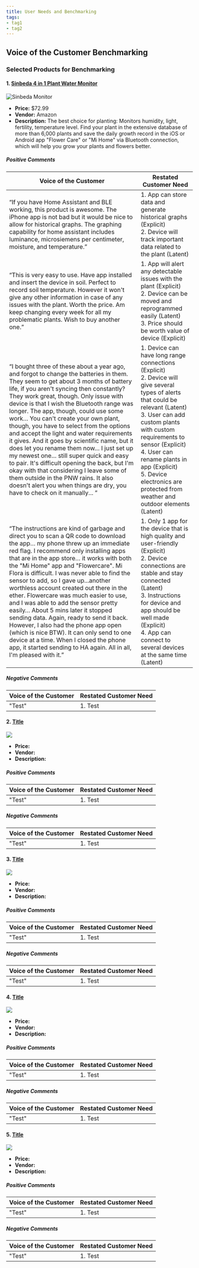 ```yaml
---
title: User Needs and Benchmarking
tags:
- tag1
- tag2
---
```


## Voice of the Customer Benchmarking
### Selected Products for Benchmarking
#### 1. [Sinbeda 4 in 1 Plant Water Monitor](https://www.amazon.com/Automatically-Temperature-Fertility-Bluetooth-Hygrometer/dp/B0B6QVF3M4/ref=sr_1_9?crid=2VE0OK43XV2H5&dib=eyJ2IjoiMSJ9.fMroIyQzQiCykwfuFYgWXue0WNwL_cxZ_l5reGArKTQpcQW_WX8IDYRZpEEXZiQ8pDniZTd5DTasy9MkSUA0KgAbLCilJRHw3IyDD9r6cvJ3GAilf3Fuou6R0-jxUxDjU7HkB3Ji1yOPPYDYYLtCDMOsb3hcl4n0lemLS4F6EfIm8dIAQOdylc7j1HqAukcuUP8adbw6imX_NF6h7xodWc3ftVgZ8vf-ATdek4Ljrefg8pDg869VGWP8kvq3tgLIqhNm1efyljfhLGAF-39piFIUShumwVKlXM7fDOY8CuA.4QDVd5TpyG7IhfERH2moGHcvI-MLoTJNEc9tqLg7zbg&dib_tag=se&keywords=smart%2Bplant%2Bmonitoring%2Bsystem&qid=1757787409&sprefix=smart%2Bplant%2Bmonito%2Caps%2C232&sr=8-9&th=1)

![Sinbeda Monitor](../image/Sinbeda_monitor.jpg)

- **Price:** $72.99
- **Vendor:** Amazon
- **Description:** The best choice for planting: Monitors humidity, light, fertility, temperature level. Find your plant in the extensive database of more than 6,000 plants and save the daily growth record in the iOS or Android app "Flower Care" or "Mi Home" via Bluetooth connection, which will help you grow your plants and flowers better.

##### Positive Comments
| Voice of the Customer | Restated Customer Need |
| --------------------- | ---------------------- |
| “If you have Home Assistant and BLE working, this product is awesome. The iPhone app is not bad but it would be nice to allow for historical graphs. The graphing capability for home assistant includes luminance, microsiemens per centimeter, moisture, and temperature.” | 1. App can store data and generate historical graphs (Explicit)<br>2. Device will track important data related to the plant (Latent) |
| “This is very easy to use. Have app installed and insert the device in soil. Perfect to record soil temperature. However it won't give any other information in case of any issues with the plant. Worth the price. Am keep changing every week for all my problematic plants. Wish to buy another one.” | 1. App will alert any detectable issues with the plant (Explicit)<br>2. Device can be moved and reprogrammed easily (Latent)<br>3. Price should be worth value of device (Explicit) |
| “I bought three of these about a year ago, and forgot to change the batteries in them. They seem to get about 3 months of battery life, if you aren't syncing then constantly? They work great, though. Only issue with device is that I wish the Bluetooth range was longer. The app, though, could use some work… You can't create your own plant, though, you have to select from the options and accept the light and water requirements it gives. And it goes by scientific name, but it does let you rename them now… I just set up my newest one… still super quick and easy to pair. It's difficult opening the back, but I'm okay with that considering I leave some of them outside in the PNW rains. It also doesn't alert you when things are dry, you have to check on it manually... ” | 1. Device can have long range connections (Explicit)<br>2. Device will give several types of alerts that could be relevant (Latent)<br>3. User can add custom plants with custom requirements to sensor (Explicit)<br>4. User can rename plants in app (Explicit)<br>5. Device electronics are protected from weather and outdoor elements (Latent) |
| “The instructions are kind of garbage and direct you to scan a QR code to download the app… my phone threw up an immediate red flag. I recommend only installing apps that are in the app store… it works with both the "Mi Home" app and "Flowercare". Mi Flora is difficult. I was never able to find the sensor to add, so I gave up...another worthless account created out there in the ether. Flowercare was much easier to use, and I was able to add the sensor pretty easily… About 5 mins later it stopped sending data. Again, ready to send it back. However, I also had the phone app open (which is nice BTW). It can only send to one device at a time. When I closed the phone app, it started sending to HA again. All in all, I'm pleased with it.” | 1. Only 1 app for the device that is high quality and user-friendly (Explicit)<br>2. Device connections are stable and stay connected (Latent)<br>3. Instructions for device and app should be well made (Explicit)<br>4. App can connect to several devices at the same time (Latent) |

##### Negative Comments
| Voice of the Customer | Restated Customer Need |
| --------------------- | ---------------------- |
| "Test" | 1. Test |

#### 2. [Title](https://www.amazon.com/Automatically-Temperature-Fertility-Bluetooth-Hygrometer/dp/B0B6QVF3M4/ref=sr_1_9?crid=2VE0OK43XV2H5&dib=eyJ2IjoiMSJ9.fMroIyQzQiCykwfuFYgWXue0WNwL_cxZ_l5reGArKTQpcQW_WX8IDYRZpEEXZiQ8pDniZTd5DTasy9MkSUA0KgAbLCilJRHw3IyDD9r6cvJ3GAilf3Fuou6R0-jxUxDjU7HkB3Ji1yOPPYDYYLtCDMOsb3hcl4n0lemLS4F6EfIm8dIAQOdylc7j1HqAukcuUP8adbw6imX_NF6h7xodWc3ftVgZ8vf-ATdek4Ljrefg8pDg869VGWP8kvq3tgLIqhNm1efyljfhLGAF-39piFIUShumwVKlXM7fDOY8CuA.4QDVd5TpyG7IhfERH2moGHcvI-MLoTJNEc9tqLg7zbg&dib_tag=se&keywords=smart%2Bplant%2Bmonitoring%2Bsystem&qid=1757787409&sprefix=smart%2Bplant%2Bmonito%2Caps%2C232&sr=8-9&th=1)

![](../image/Sinbeda_monitor.jpg)

- **Price:** 
- **Vendor:** 
- **Description:** 

##### Positive Comments
| Voice of the Customer | Restated Customer Need |
| --------------------- | ---------------------- |
| "Test" | 1. Test |

##### Negative Comments
| Voice of the Customer | Restated Customer Need |
| --------------------- | ---------------------- |
| "Test" | 1. Test |

#### 3. [Title](https://www.amazon.com/Automatically-Temperature-Fertility-Bluetooth-Hygrometer/dp/B0B6QVF3M4/ref=sr_1_9?crid=2VE0OK43XV2H5&dib=eyJ2IjoiMSJ9.fMroIyQzQiCykwfuFYgWXue0WNwL_cxZ_l5reGArKTQpcQW_WX8IDYRZpEEXZiQ8pDniZTd5DTasy9MkSUA0KgAbLCilJRHw3IyDD9r6cvJ3GAilf3Fuou6R0-jxUxDjU7HkB3Ji1yOPPYDYYLtCDMOsb3hcl4n0lemLS4F6EfIm8dIAQOdylc7j1HqAukcuUP8adbw6imX_NF6h7xodWc3ftVgZ8vf-ATdek4Ljrefg8pDg869VGWP8kvq3tgLIqhNm1efyljfhLGAF-39piFIUShumwVKlXM7fDOY8CuA.4QDVd5TpyG7IhfERH2moGHcvI-MLoTJNEc9tqLg7zbg&dib_tag=se&keywords=smart%2Bplant%2Bmonitoring%2Bsystem&qid=1757787409&sprefix=smart%2Bplant%2Bmonito%2Caps%2C232&sr=8-9&th=1)

![](../image/Sinbeda_monitor.jpg)

- **Price:** 
- **Vendor:** 
- **Description:** 

##### Positive Comments
| Voice of the Customer | Restated Customer Need |
| --------------------- | ---------------------- |
| "Test" | 1. Test |

##### Negative Comments
| Voice of the Customer | Restated Customer Need |
| --------------------- | ---------------------- |
| "Test" | 1. Test |

#### 4. [Title](https://www.amazon.com/Automatically-Temperature-Fertility-Bluetooth-Hygrometer/dp/B0B6QVF3M4/ref=sr_1_9?crid=2VE0OK43XV2H5&dib=eyJ2IjoiMSJ9.fMroIyQzQiCykwfuFYgWXue0WNwL_cxZ_l5reGArKTQpcQW_WX8IDYRZpEEXZiQ8pDniZTd5DTasy9MkSUA0KgAbLCilJRHw3IyDD9r6cvJ3GAilf3Fuou6R0-jxUxDjU7HkB3Ji1yOPPYDYYLtCDMOsb3hcl4n0lemLS4F6EfIm8dIAQOdylc7j1HqAukcuUP8adbw6imX_NF6h7xodWc3ftVgZ8vf-ATdek4Ljrefg8pDg869VGWP8kvq3tgLIqhNm1efyljfhLGAF-39piFIUShumwVKlXM7fDOY8CuA.4QDVd5TpyG7IhfERH2moGHcvI-MLoTJNEc9tqLg7zbg&dib_tag=se&keywords=smart%2Bplant%2Bmonitoring%2Bsystem&qid=1757787409&sprefix=smart%2Bplant%2Bmonito%2Caps%2C232&sr=8-9&th=1)

![](../image/Sinbeda_monitor.jpg)

- **Price:** 
- **Vendor:** 
- **Description:** 

##### Positive Comments
| Voice of the Customer | Restated Customer Need |
| --------------------- | ---------------------- |
| "Test" | 1. Test |

##### Negative Comments
| Voice of the Customer | Restated Customer Need |
| --------------------- | ---------------------- |
| "Test" | 1. Test |

#### 5. [Title](https://www.amazon.com/Automatically-Temperature-Fertility-Bluetooth-Hygrometer/dp/B0B6QVF3M4/ref=sr_1_9?crid=2VE0OK43XV2H5&dib=eyJ2IjoiMSJ9.fMroIyQzQiCykwfuFYgWXue0WNwL_cxZ_l5reGArKTQpcQW_WX8IDYRZpEEXZiQ8pDniZTd5DTasy9MkSUA0KgAbLCilJRHw3IyDD9r6cvJ3GAilf3Fuou6R0-jxUxDjU7HkB3Ji1yOPPYDYYLtCDMOsb3hcl4n0lemLS4F6EfIm8dIAQOdylc7j1HqAukcuUP8adbw6imX_NF6h7xodWc3ftVgZ8vf-ATdek4Ljrefg8pDg869VGWP8kvq3tgLIqhNm1efyljfhLGAF-39piFIUShumwVKlXM7fDOY8CuA.4QDVd5TpyG7IhfERH2moGHcvI-MLoTJNEc9tqLg7zbg&dib_tag=se&keywords=smart%2Bplant%2Bmonitoring%2Bsystem&qid=1757787409&sprefix=smart%2Bplant%2Bmonito%2Caps%2C232&sr=8-9&th=1)

![](../image/Sinbeda_monitor.jpg)

- **Price:** 
- **Vendor:** 
- **Description:** 

##### Positive Comments
| Voice of the Customer | Restated Customer Need |
| --------------------- | ---------------------- |
| "Test" | 1. Test |

##### Negative Comments
| Voice of the Customer | Restated Customer Need |
| --------------------- | ---------------------- |
| "Test" | 1. Test |

